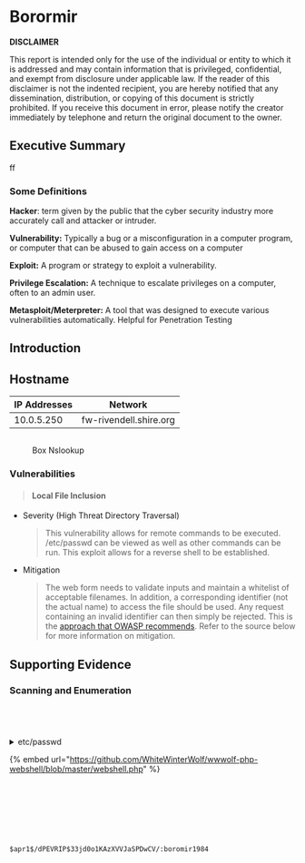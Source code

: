 # Borormir

**DISCLAIMER**

This report is intended only for the use of the individual or entity to which it is addressed and may contain information that is privileged, confidential, and exempt from disclosure under applicable law. If the reader of this disclaimer is not the indented recipient, you are hereby notified that any dissemination, distribution, or copying of this document is strictly prohibited. If you receive this document in error, please notify the creator immediately by telephone and return the original document to the owner.

## Executive Summary

ff

### Some Definitions

**Hacker**: term given by the public that the cyber security industry more accurately call and attacker or intruder.

**Vulnerability:** Typically a bug or a misconfiguration in a computer program, or computer that can be abused to gain access on a computer

**Exploit:** A program or strategy to exploit a vulnerability.&#x20;

**Privilege Escalation:** A technique to escalate privileges on a computer, often to an admin user.

**Metasploit/Meterpreter:** A tool that was designed to execute various vulnerabilities automatically. Helpful for Penetration Testing



## Introduction

## Hostname

| IP Addresses | Network                |
| ------------ | ---------------------- |
| 10.0.5.250   | fw-rivendell.shire.org |

<figure><img src="../.gitbook/assets/image (28).png" alt=""><figcaption><p>Box Nslookup</p></figcaption></figure>

### Vulnerabilities&#x20;

> #### Local File Inclusion

*   Severity (High Threat Directory Traversal)

    > This vulnerability allows for remote commands to be executed. /etc/passwd can be viewed as well as other commands can be run. This exploit allows for a reverse shell to be established.
*   Mitigation

    > The web form needs to validate inputs and maintain a whitelist of acceptable filenames. In addition, a corresponding identifier (not the actual name) to access the file should be used. Any request containing an invalid identifier can then simply be rejected. This is the [approach that OWASP recommends](https://www.owasp.org/index.php/Testing\_for\_Remote\_File\_Inclusion). Refer to the source below for more information on mitigation.

## Supporting Evidence

### Scanning and Enumeration

<figure><img src="../.gitbook/assets/image (30).png" alt=""><figcaption></figcaption></figure>

<figure><img src="../.gitbook/assets/image (6).png" alt=""><figcaption></figcaption></figure>

<figure><img src="../.gitbook/assets/image (12).png" alt=""><figcaption></figcaption></figure>

<figure><img src="../.gitbook/assets/image (36).png" alt=""><figcaption></figcaption></figure>

<details>

<summary>etc/passwd</summary>

www-data:/var/www/html $ cat /etc/passwd root:x:0:0:root:/root:/bin/bash daemon:x:1:1:daemon:/usr/sbin:/usr/sbin/nologin bin:x:2:2:bin:/bin:/usr/sbin/nologin sys:x:3:3:sys:/dev:/usr/sbin/nologin sync:x:4:65534:sync:/bin:/bin/sync games:x:5:60:games:/usr/games:/usr/sbin/nologin man:x:6:12:man:/var/cache/man:/usr/sbin/nologin lp:x:7:7:lp:/var/spool/lpd:/usr/sbin/nologin mail:x:8:8:mail:/var/mail:/usr/sbin/nologin news:x:9:9:news:/var/spool/news:/usr/sbin/nologin uucp:x:10:10:uucp:/var/spool/uucp:/usr/sbin/nologin proxy:x:13:13:proxy:/bin:/usr/sbin/nologin www-data:x:33:33:www-data:/var/www:/usr/sbin/nologin backup:x:34:34:backup:/var/backups:/usr/sbin/nologin list:x:38:38:Mailing List Manager:/var/list:/usr/sbin/nologin irc:x:39:39:ircd:/run/ircd:/usr/sbin/nologin gnats:x:41:41:Gnats Bug-Reporting System (admin):/var/lib/gnats:/usr/sbin/nologin nobody:x:65534:65534:nobody:/nonexistent:/usr/sbin/nologin \_apt:x:100:65534::/nonexistent:/usr/sbin/nologin systemd-network:x:101:102:systemd Network Management,,,:/run/systemd:/usr/sbin/nologin systemd-resolve:x:102:103:systemd Resolver,,,:/run/systemd:/usr/sbin/nologin messagebus:x:103:104::/nonexistent:/usr/sbin/nologin systemd-timesync:x:104:105:systemd Time Synchronization,,,:/run/systemd:/usr/sbin/nologin pollinate:x:105:1::/var/cache/pollinate:/bin/false sshd:x:106:65534::/run/sshd:/usr/sbin/nologin syslog:x:107:113::/home/syslog:/usr/sbin/nologin uuidd:x:108:114::/run/uuidd:/usr/sbin/nologin tcpdump:x:109:115::/nonexistent:/usr/sbin/nologin tss:x:110:116:TPM software stack,,,:/var/lib/tpm:/bin/false landscape:x:111:117::/var/lib/landscape:/usr/sbin/nologin usbmux:x:112:46:usbmux daemon,,,:/var/lib/usbmux:/usr/sbin/nologin lxd:x:999:100::/var/snap/lxd/common/lxd:/bin/false deployer:x:1001:1001:deployer,,,:/home/deployer:/bin/bash mysql:x:113:118:MySQL Server,,,:/nonexistent:/bin/false elrond:x:1002:1002::/home/elrond:/bin/bash

</details>

{% embed url="https://github.com/WhiteWinterWolf/wwwolf-php-webshell/blob/master/webshell.php" %}

<figure><img src="../.gitbook/assets/image (45).png" alt=""><figcaption></figcaption></figure>

<figure><img src="../.gitbook/assets/image (38).png" alt=""><figcaption></figcaption></figure>

<figure><img src="../.gitbook/assets/image (39).png" alt=""><figcaption></figcaption></figure>

<figure><img src="../.gitbook/assets/image (10).png" alt=""><figcaption></figcaption></figure>

<figure><img src="../.gitbook/assets/image (41).png" alt=""><figcaption></figcaption></figure>

<figure><img src="../.gitbook/assets/image (14).png" alt=""><figcaption></figcaption></figure>

<figure><img src="../.gitbook/assets/image (15).png" alt=""><figcaption></figcaption></figure>

<figure><img src="../.gitbook/assets/image (9).png" alt=""><figcaption></figcaption></figure>

```
$apr1$/dPEVRIP$33jd0o1KAzXVVJaSPDwCV/:boromir1984
```

<figure><img src="../.gitbook/assets/image (11).png" alt=""><figcaption></figcaption></figure>
